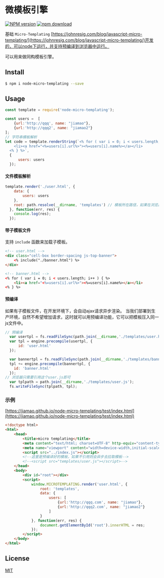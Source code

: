 
# 微模板引擎

[![NPM version][npm-image]][npm-url]
[![npm download][download-image]][download-url]

[npm-image]: https://img.shields.io/npm/v/node-micro-templating.svg?style=flat-square
[npm-url]: https://npmjs.org/package/node-micro-templating
[download-image]: https://img.shields.io/npm/dm/node-micro-templating.svg?style=flat-square
[download-url]: https://npmjs.org/package/node-micro-templating

基础 `Micro-Templating` [https://johnresig.com/blog/javascript-micro-templating/](https://johnresig.com/blog/javascript-micro-templating/)开发的，可以node下运行，并支持预编译到浏览器中运行。

可以用来做同构模板引擎。

## Install

```bash
$ npm i node-micro-templating --save
```

## Usage

```js
const template = require('node-micro-templating');

const users =  [
    {url:'http://qqq', name: "jiamao"},
    {url:'http://qqq2', name: "jiamao2"}
];
// 字符串模板解析
let code = template.renderString(`<% for ( var i = 0; i < users.length; i++ ) { %>
    <li><a href="<%=users[i].url%>"><%=users[i].name%></a></li>
  <% } %>`, 
  {
      users: users
  });

```

#### 文件模板解析
```js
template.render('./user.html', {
    data: {
        users: users
    },
    root: path.resolve(__dirname, 'templates') // 模板所在路径，如果在浏览器中。这里可以是url
  }, function(err, res) {
    console.log(res);
  });
```

#### 带子模板文件
支持 `include` 函数来加载子模板。
``` html
<!-- user.html -->
<div class="cell-box border-spacing js-top-banner">
    <% include("./banner.html") %>
</div>
```
``` html
<!-- banner.html -->
<% for ( var i = 0; i < users.length; i++ ) { %>
    <li><a href="<%=users[i].url%>"><%=users[i].name%></a></li>
<% } %>
```

#### 预编译
如果有子模板文件，在开发环境下，会自动ajax请求异步渲染。 当我们部署到生产环境，自然不希望增加请求，这时就可以用预编译功能，它可以把模板压入同一js文件中。


```js
// 预编译
  var usertpl = fs.readFileSync(path.join(__dirname,'./templates/user.html'), 'utf8');
  var tpl = engine.precompile(usertpl, {
      id: 'user.html'
  });    

  var bannertpl = fs.readFileSync(path.join(__dirname,'./templates/banner.html'), 'utf8');
  tpl += engine.precompile(bannertpl, {
    id: 'banner.html'
  });
// 浏览器只需要引用这个user.js即可
  var tplpath = path.join(__dirname,'./templates/user.js');
  fs.writeFileSync(tplpath, tpl);
```

### 示例

[https://jiamao.github.io/node-micro-templating/test/index.html](https://jiamao.github.io/node-micro-templating/test/index.html)

```html
<!doctype html>
<html>
	<head>
		<title>micro templating</title>
		<meta content="text/html; charset=UTF-8" http-equiv="content-type" />
		<meta name="viewport" content="width=device-width,initial-scale=1">
        <script src="../index.js"></script>
        <!--这里是预编译好的模板，如果不引用则会异步去拉取模板-->
        <!--<script src="templates/user.js"></script>-->
	</head>
	<body>
		<div id="root"></div>
        <script>
            window.MICROTEMPLATING.render('user.html', {
                root: 'templates',
                data: {
                    users: [
                        {url:'http://qqq.com', name: "jiamao"},
                        {url:'http://qqq2.com', name: "jiamao2"}
                    ]
                }
            }, function(err, res) {
                document.getElementById('root').innerHTML = res;
            });
        </script>
	</body>
</html>

```

## License

[MIT](LICENSE)
